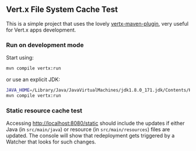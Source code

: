 ## Vert.x File System Cache Test

This is a simple project that uses the lovely [vertx-maven-plugin](https://github.com/reactiverse/vertx-maven-plugin), very useful for Vert.x apps development.

### Run on development mode

Start using:
```bash
mvn compile vertx:run
```

or use an explicit JDK:
```bash
JAVA_HOME=/Library/Java/JavaVirtualMachines/jdk1.8.0_171.jdk/Contents/Home \
mvn compile vertx:run
```

### Static resource cache test

Accessing [http://localhost:8080/static](http://localhost:8080/static) should include the updates if either Java (in `src/main/java`) or resource (in `src/main/resources`) files are updated. The console will show that redeployment gets triggered by a Watcher that looks for such changes.
  